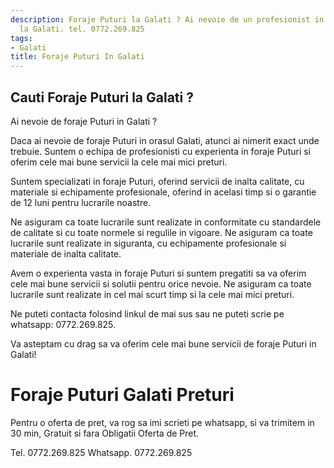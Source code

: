 ```yaml
---
description: Foraje Puturi la Galati ? Ai nevoie de un profesionist in Foraje Puturi
  la Galati. tel. 0772.269.825
tags:
- Galati
title: Foraje Puturi In Galati
---
```



## Cauti Foraje Puturi la Galati ?

Ai nevoie de foraje Puturi in Galati ? 

Daca ai nevoie de foraje Puturi in orasul Galati, atunci ai nimerit exact unde trebuie. Suntem o echipa de profesionisti cu experienta in foraje Puturi si oferim cele mai bune servicii la cele mai mici preturi. 

Suntem specializati in foraje Puturi, oferind servicii de inalta calitate, cu materiale si echipamente profesionale, oferind in acelasi timp si o garantie de 12 luni pentru lucrarile noastre. 

Ne asiguram ca toate lucrarile sunt realizate in conformitate cu standardele de calitate si cu toate normele si regulile in vigoare. Ne asiguram ca toate lucrarile sunt realizate in siguranta, cu echipamente profesionale si materiale de inalta calitate. 

Avem o experienta vasta in foraje Puturi si suntem pregatiti sa va oferim cele mai bune servicii si solutii pentru orice nevoie. Ne asiguram ca toate lucrarile sunt realizate in cel mai scurt timp si la cele mai mici preturi. 

Ne puteti contacta folosind linkul de mai sus sau ne puteti scrie pe whatsapp: 0772.269.825. 

Va asteptam cu drag sa va oferim cele mai bune servicii de foraje Puturi in Galati!

# Foraje Puturi Galati Preturi
Pentru o oferta de pret, va rog sa imi scrieti pe whatsapp, si va trimitem in 30 min, Gratuit si fara Obligatii Oferta de Pret.

Tel. 0772.269.825
Whatsapp. 0772.269.825